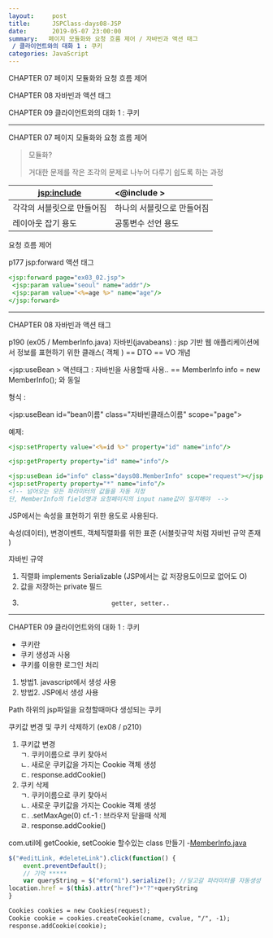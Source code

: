 ```yaml
---
layout:     post
title:      JSPClass-days08-JSP
date:       2019-05-07 23:00:00
summary:   페이지 모듈화와 요청 흐름 제어 / 자바빈과 액션 태그
 / 클라이언트와의 대화 1 : 쿠키 
categories: JavaScript
---
```


CHAPTER 07 페이지 모듈화와 요청 흐름 제어 

CHAPTER 08 자바빈과 액션 태그 

CHAPTER 09 클라이언트와의 대화 1 : 쿠키 

----------

CHAPTER 07 페이지 모듈화와 요청 흐름 제어 

> 모듈화?
>
>  거대한 문제를 작은 조각의 문제로 나누어 다루기 쉽도록 하는 과정

| <jsp:include>              | <@include >                |
| -------------------------- | :------------------------- |
| 각각의 서블릿으로 만들어짐 | 하나의 서블릿으로 만들어짐 |
| 레이아웃 잡기 용도         | 공통변수 선언 용도         |

 요청 흐름 제어 

p177 jsp:forward 액션 태그

```jsp
<jsp:forward page="ex03_02.jsp">
 <jsp:param value="seoul" name="addr"/>
 <jsp:param value="<%=age %>" name="age"/>
</jsp:forward>
```

------

CHAPTER 08 자바빈과 액션 태그 

p190  (ex05 / MemberInfo.java)
자바빈(javabeans) : jsp 기반 웹 애플리케이션에서 정보를 표현하기 위한 클래스( 객체 ) == DTO == VO 개념

<jsp:useBean > 액션태그 : 자바빈을 사용할때 사용..
== MemberInfo info = new MemberInfo(); 와 동일

형식 :

<jsp:useBean id="bean이름" class="자바빈클래스이름" scope="page">

예제:

```jsp
<jsp:setProperty value="<%=id %>" property="id" name="info"/>

<jsp:getProperty property="id" name="info"/>
```

```jsp
<jsp:useBean id="info" class="days08.MemberInfo" scope="request"></jsp:useBean>
<jsp:setProperty property="*" name="info"/>
<!-- 넘어오는 모든 파라미터의 값들을 자동 지정
단, MemberInfo의 field명과 요청페이지의 input name값이 일치해야  -->
```

JSP에서는 속성을 표현하기 위한 용도로 사용된다.

속성(데이터), 변경이벤트, 객체직렬화를 위한 표준 (서블릿규약 처럼 자바빈 규약 존재 )

자바빈 규약 
1. 직렬화 implements Serializable (JSP에서는 값 저장용도이므로 없어도 O)
2. 값을 저장하는 private 필드 
3. 				   				getter, setter..

------

CHAPTER 09 클라이언트와의 대화 1 : 쿠키 
<ul>
<li>쿠키란</li>
<li>쿠키 생성과 사용</li>
<li>쿠키를 이용한 로그인 처리</li>
</ul>

<ol>
<li>방법1. javascript에서 생성 사용</li>
<li>방법2. JSP에서 생성 사용</li>
</ol>


Path 하위의 jsp파일을 요청할때마다 생성되는 쿠키 


쿠키값 변경 및 쿠키 삭제하기 (ex08 / p210)
1. 쿠키값 변경<br>
ㄱ. 쿠키이름으로 쿠키 찾아서<br>
ㄴ. 새로운 쿠키값을 가지는 Cookie 객체 생성<br>
ㄷ. response.addCookie()<br>
2. 쿠키 삭제<br>
ㄱ. 쿠키이름으로 쿠키 찾아서<br>
ㄴ. 새로운 쿠키값을 가지는 Cookie 객체 생성<br>
ㄷ. .setMaxAge(0) cf.-1 : 브라우저 닫을때 삭제 <br>
ㄹ. response.addCookie()

com.util에 getCookie, setCookie 할수있는 class 만들기 -[MemberInfo.java](https://github.com/0gJo/JSPClass/blob/master/JspPro/src/days08/MemberInfo.java)

```javascript
$("#editLink, #deleteLink").click(function() {
	event.preventDefault(); 
	// 기억 *****
	var queryString = $("#form1").serialize(); //달고갈 파라미터를 자동생성 
location.href = $(this).attr("href")+"?"+queryString
}
```

```jsp
Cookies cookies = new Cookies(request);
Cookie cookie = cookies.createCookie(cname, cvalue, "/", -1);
response.addCookie(cookie);
```